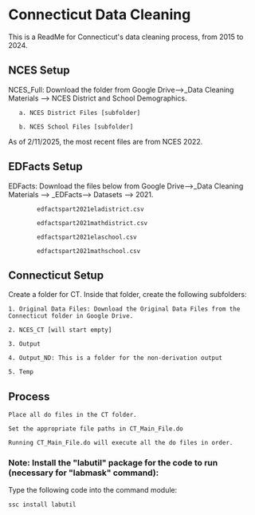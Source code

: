 
# Connecticut Data Cleaning

This is a ReadMe for Connecticut's data cleaning process, from 2015 to 2024.

## NCES Setup

NCES_Full: Download the folder from Google Drive-->_Data Cleaning Materials --> NCES District and School Demographics.
    
       a. NCES District Files [subfolder] 

       b. NCES School Files [subfolder]

As of 2/11/2025, the most recent files are from NCES 2022. 

## EDFacts Setup
EDFacts: Download the files below from Google Drive-->_Data Cleaning Materials --> _EDFacts--> Datasets --> 2021. 

            edfactspart2021eladistrict.csv
            
            edfactspart2021mathdistrict.csv
            
            edfactspart2021elaschool.csv
            
            edfactspart2021mathschool.csv

## Connecticut Setup
Create a folder for CT. Inside that folder, create the following subfolders:

    1. Original Data Files: Download the Original Data Files from the Connecticut folder in Google Drive.
    
    2. NCES_CT [will start empty]
            
    3. Output 
        
    4. Output_ND: This is a folder for the non-derivation output
        
    5. Temp 

## Process
    Place all do files in the CT folder.
        
    Set the appropriate file paths in CT_Main_File.do
        
    Running CT_Main_File.do will execute all the do files in order.

### Note: Install the "labutil" package for the code to run (necessary for "labmask" command):

Type the following code into the command module:
```
ssc install labutil
```
